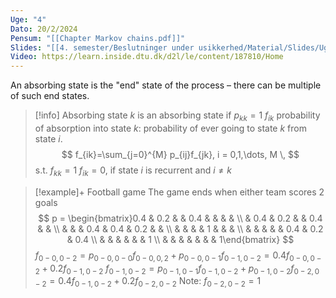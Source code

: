 ```yaml
---
Uge: "4"
Dato: 20/2/2024
Pensum: "[[Chapter Markov chains.pdf]]"
Slides: "[[4. semester/Beslutninger under usikkerhed/Material/Slides/Uge 4.pdf]]"
Video: https://learn.inside.dtu.dk/d2l/le/content/187810/Home
---
```

An absorbing state is the "end" state of the process – there can be multiple of such end states.

>[!info] Absorbing state
>$k$ is an absorbing state if $p_{kk}=1$
>$f_{ik}$ probability of absorption into state $k$: probability of ever going to state $k$ from state $i$.
>$$
>f_{ik}=\sum_{j=0}^{M} p_{ij}f_{jk}, i = 0,1,\dots, M \, 
>$$
>s.t.
> $f_{kk}=1$
>	$f_{ik}=0$, if state $i$ is recurrent and $i \neq k$

>[!example]+ Football game
>The game ends when either team scores 2 goals
>$$
>p = 
>\begin{bmatrix}0.4 & 0.2 &  & 0.4 &  &  &  &  \\
 & 0.4 & 0.2 &  & 0.4 &  &  \\
 &  &  & 0.4 & 0.4 & 0.2 &  &  \\
 &  &  &  & 1 &  &  &  \\
 &  &  &  &  & 0.4 & 0.2 & 0.4 \\
 &  &  &  &  &  & 1 \\
 &  &  &  &  &  &  & 1\end{bmatrix}
>$$
>$f_{0-0, 0-2}=p_{0-0, 0-0}f_{0-0,0,2}+p_{0-0, 0-1}f_{0-1, 0-2}=0.4f_{0-0,0-2}+0.2f_{0-1,0-2}$
>$f_{0-1, 0-2}=p_{0-1, 0-1}f_{0-1, 0-2}+p_{0-1, 0-2}f_{0-2, 0-2}=0.4f_{0-1, 0-2}+0.2f_{0-2, 0-2}$
>Note: $f_{0-2, 0-2}=1$



